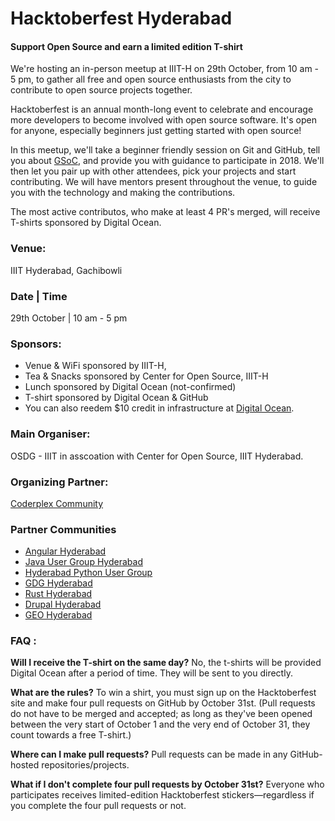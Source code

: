 # Hacktoberfest Hyderabad
#### Support Open Source and earn a limited edition T-shirt

We're hosting an in-person meetup at IIIT-H on 29th October, from 10 am - 5 pm, to gather all free and open source enthusiasts from the city to contribute to open source projects together. 

Hacktoberfest is an annual  month-long event to celebrate and encourage more developers to become involved with open source software. It's open for anyone, especially beginners just getting started with open source! 

In this meetup, we'll take a beginner friendly session on Git and GitHub, tell you about [GSoC](https://summerofcode.withgoogle.com), and provide you with guidance to participate in 2018. We'll then let you pair up with other attendees, pick your projects and start contributing. We will have mentors present throughout the venue, to guide you with the technology and making the contributions. 

The most active contributos, who make at least 4 PR's merged, will receive T-shirts sponsored by Digital Ocean. 

### Venue: 
IIIT Hyderabad, Gachibowli

### Date | Time
29th October | 10 am - 5 pm

### Sponsors:
- Venue & WiFi sponsored by IIIT-H,
- Tea & Snacks sponsored by Center for Open Source, IIIT-H
- Lunch sponsored by Digital Ocean (not-confirmed)
- T-shirt sponsored by Digital Ocean & GitHub
- You can also reedem $10 credit in infrastructure at [Digital Ocean](https://do.co/hacktoberfest17).

### Main Organiser:
OSDG - IIIT in asscoation with Center for Open Source, IIIT Hyderabad.

### Organizing Partner:
[Coderplex Community](https://coderplex.org)

### Partner Communities
- [Angular Hyderabad](https://www.meetup.com/nghyderabad)
- [Java User Group Hyderabad](https://www.meetup.com/jughyderabad/)
- [Hyderabad Python User Group](http://www.hydpy.org)
- [GDG Hyderabad](https://gdghyderabad.in)
- [Rust Hyderabad](https://www.meetup.com/preview/Rust-Hyderabad)
- [Drupal Hyderabad](https://www.meetup.com/preview/Drupal-Hyderabad)
- [GEO Hyderabad](https://twitter.com/GeoHyderabad)

### FAQ :
**Will I receive the T-shirt on the same day?**
No, the t-shirts will be provided Digital Ocean after a period of time. They will be sent to you directly. 

**What are the rules?**
To win a shirt, you must sign up on the Hacktoberfest site and make four pull requests on GitHub by October 31st. (Pull requests do not have to be merged and accepted; as long as they've been opened between the very start of October 1 and the very end of October 31, they count towards a free T-shirt.)

**Where can I make pull requests?**
Pull requests can be made in any GitHub-hosted repositories/projects.

**What if I don't complete four pull requests by October 31st?**
Everyone who participates receives limited-edition Hacktoberfest stickers—regardless if you complete the four pull requests or not.
